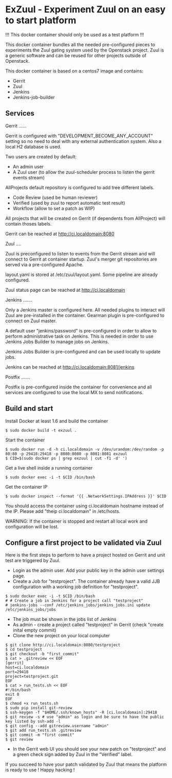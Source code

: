 ExZuul - Experiment Zuul on an easy to start platform
=====================================================

!!! This docker container should only be used as a test platform !!!

This docker container bundles all the needed pre-configured pieces
to experiments the Zuul gating system used by the Openstack
project. Zuul is a generic software and can be reused for
other projects outside of Openstack.

This docker container is based on a centos7 image and
contains:

- Gerrit
- Zuul
- Jenkins
- Jenkins-job-builder


Services
--------

Gerrit
......

Gerrit is configured with "DEVELOPMENT_BECOME_ANY_ACCOUNT" setting so
no need to deal with any external authentication system. Also a local H2
database is used.

Two users are created by default:

- An admin user
- A Zuul user (to allow the zuul-scheduler process to
  listen the gerrit events stream)

AllProjects default repository is configured to add tree different
labels.

- Code Review (used be human reviewer)
- Verified (used by zuul to report automatic test result)
- Workflow (allow to set a patch as WIP)

All projects that will be created on Gerrit (if dependents from
AllProject) will contain thoses labels.

Gerrit can be reached at http://ci.localdomain:8080

Zuul
....

Zuul is preconfigured to listen to events from the Gerrit stream
and will connect to Gerrit at container startup. Zuul's merger
git repositories are served via a pre-configured Apache.

layout.yaml is stored at /etc/zuul/layout.yaml. Some
pipeline are already configured.

Zuul status page can be reached at http://ci.localdomain

Jenkins
.......

Only a Jenkins master is configured here. All needed plugins
to interact will Zuul are pre-installed in the container.
Gearman plugin is pre-configured to connect on Zuul master.

A default user "jenkins/password" is pre-configured in
order to allow to perform administrative task on Jenkins. This
is needed in order to use Jenkins Jobs Builder to manage
jobs on Jenkins.

Jenkins Jobs Builder is pre-configured and can be used
locally to update jobs.

Jenkins can be reached at http://ci.localdomain:8081/jenkins

Postfix
.......

Postfix is pre-configured inside the container for convenience and all
services are configured to use the local MX to send notifications.


Build and start
---------------

Install Docker at least 1.6 and build the container

```
$ sudo docker build -t exzuul .
```

Start the container

```
$ sudo docker run -d -h ci.localdomain -v /dev/urandom:/dev/random -p 80:80 -p 29418:29418 -p 8080:8080 -p 8081:8081 exzuul
$ CID=$(sudo docker ps | grep exzuul | cut -f1 -d' ')
```

Get a live shell inside a running container

```
$ sudo docker exec -i -t $CID /bin/bash
```

Get the container IP

```
$ sudo docker inspect --format '{{ .NetworkSettings.IPAddress }}' $CID
```

You should access the container using ci.localdomain hostname instead
of the IP. Please add "theip ci.localdomain" in /etc/hosts.


WARNING: If the container is stopped and restart all local work and
configuration will be lost.


Configure a first project to be validated via Zuul
--------------------------------------------------

Here is the first steps to perform to have a project hosted on Gerrit
and unit test are triggered by Zuul.

* Login as the admin user. Add your public key in the admin user settings page.
* Create a Job for "testproject". The container already have a valid JJB
  configuration with a working job definition for "testproject".

```
$ sudo docker exec -i -t $CID /bin/bash
# # Create a job in Jenkins for a project call "testproject"
# jenkins-jobs --conf /etc/jenkins_jobs/jenkins_jobs.ini update /etc/jenkins_jobs/jobs
```

* The job must be shown in the jobs list of Jenkins
* As admin - create a project called "testproject" in Gerrit (check "create inital empty commit)
* Clone the new project on your local computer

```
$ git clone http://ci.localdomain:8080/testproject
$ cd testproject
$ git checkout -b "first_commit"
$ cat > .gitreview << EOF
[gerrit]
host=ci.localdomain
port=29418
project=testproject.git
EOF
$ cat > run_tests.sh << EOF
#!/bin/bash
exit 0
EOF
$ chmod +x run_tests.sh
$ sudo pip install git-review
$ ssh-keygen -f "$HOME/.ssh/known_hosts" -R [ci.localdomain]:29418
$ git review -s # use "admin" as login and be sure to have the public key listed by ssh-add -l
$ git config --add gitreview.username "admin"
$ git add run_tests.sh .gitreview
$ git commit -m "first commit"
$ git review
```

* In the Gerrit web UI you should see your new patch on "testproject" and a green check
  sign added by Zuul in the "Verified" label.

If you succeed to have your patch validated by Zuul that means the platform is
ready to use ! Happy hacking !
